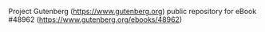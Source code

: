 Project Gutenberg (https://www.gutenberg.org) public repository for eBook #48962 (https://www.gutenberg.org/ebooks/48962)
